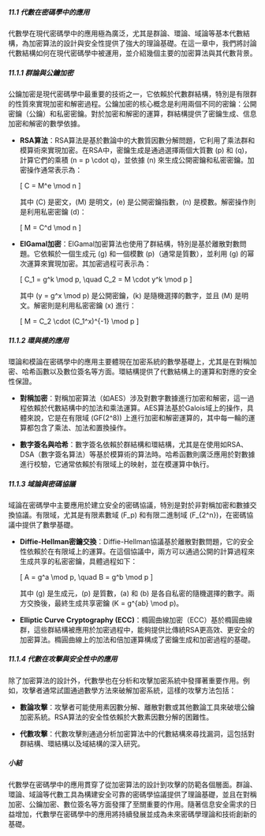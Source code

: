 ##### 11.1 代數在密碼學中的應用

代數學在現代密碼學中的應用極為廣泛，尤其是群論、環論、域論等基本代數結構，為加密算法的設計與安全性提供了強大的理論基礎。在這一章中，我們將討論代數結構如何在現代密碼學中被運用，並介紹幾個主要的加密算法與其代數背景。

##### 11.1.1 群論與公鑰加密

公鑰加密是現代密碼學中最重要的技術之一，它依賴於代數群結構，特別是有限群的性質來實現加密和解密過程。公鑰加密的核心概念是利用兩個不同的密鑰：公開密鑰（公鑰）和私密密鑰。對於加密和解密的運算，群結構提供了密鑰生成、信息加密和解密的數學依據。

- **RSA算法**：RSA算法是基於數論中的大數質因數分解問題，它利用了乘法群和模算術來實現加密。在RSA中，密鑰生成是通過選擇兩個大質數 \(p\) 和 \(q\)，計算它們的乘積 \(n = p \cdot q\)，並依據 \(n\) 來生成公開密鑰和私密密鑰。加密操作通常表示為：
  
  \[
  C = M^e \mod n
  \]

  其中 \(C\) 是密文，\(M\) 是明文，\(e\) 是公開密鑰指數，\(n\) 是模數。解密操作則是利用私密密鑰 \(d\)：
  
  \[
  M = C^d \mod n
  \]

- **ElGamal加密**：ElGamal加密算法也使用了群結構，特別是基於離散對數問題。它依賴於一個生成元 \(g\) 和一個模數 \(p\)（通常是質數），並利用 \(g\) 的幂次運算來實現加密。其加密過程可表示為：
  
  \[
  C_1 = g^k \mod p, \quad C_2 = M \cdot y^k \mod p
  \]

  其中 \(y = g^x \mod p\) 是公開密鑰，\(k\) 是隨機選擇的數字，並且 \(M\) 是明文。解密則是利用私密密鑰 \(x\) 進行：

  \[
  M = C_2 \cdot (C_1^x)^{-1} \mod p
  \]

##### 11.1.2 環與模的應用

環論和模論在密碼學中的應用主要體現在加密系統的數學基礎上，尤其是在對稱加密、哈希函數以及數位簽名等方面。環結構提供了代數結構上的運算和對應的安全性保證。

- **對稱加密**：對稱加密算法（如AES）涉及對數字數據進行加密和解密，這一過程依賴於代數結構中的加法和乘法運算。AES算法基於Galois域上的操作，具體來說，它是在有限域 \(GF(2^8)\) 上進行加密和解密運算的，其中每一輪的運算都包含了乘法、加法和置換操作。

- **數字簽名與哈希**：數字簽名依賴於群結構和環結構，尤其是在使用如RSA、DSA（數字簽名算法）等基於模算術的算法時。哈希函數則廣泛應用於對數據進行校驗，它通常依賴於有限域上的映射，並在模運算中執行。

##### 11.1.3 域論與密碼協議

域論在密碼學中主要應用於建立安全的密碼協議，特別是對於非對稱加密和數據交換協議。有限域，尤其是有限素數域 \(F_p\) 和有限二進制域 \(F_{2^n}\)，在密碼協議中提供了數學基礎。

- **Diffie-Hellman密鑰交換**：Diffie-Hellman協議基於離散對數問題，它的安全性依賴於在有限域上的運算。在這個協議中，兩方可以通過公開的計算過程來生成共享的私密密鑰，具體過程如下：

  \[
  A = g^a \mod p, \quad B = g^b \mod p
  \]
  
  其中 \(g\) 是生成元，\(p\) 是質數，\(a\) 和 \(b\) 是各自私密的隨機選擇的數字。兩方交換後，最終生成共享密鑰 \(K = g^{ab} \mod p\)。

- **Elliptic Curve Cryptography (ECC)**：橢圓曲線加密（ECC）基於橢圓曲線群，這些群結構被應用於加密過程中，能夠提供比傳統RSA更高效、更安全的加密算法。橢圓曲線上的加法和倍加運算構成了密鑰生成和加密過程的基礎。

##### 11.1.4 代數在攻擊與安全性中的應用

除了加密算法的設計外，代數學也在分析和攻擊加密系統中發揮著重要作用。例如，攻擊者通常試圖通過數學方法來破解加密系統，這樣的攻擊方法包括：

- **數論攻擊**：攻擊者可能使用素因數分解、離散對數或其他數論工具來破壞公鑰加密系統。RSA算法的安全性依賴於大數素因數分解的困難性。

- **代數攻擊**：代數攻擊則通過分析加密算法中的代數結構來尋找漏洞，這包括對群結構、環結構以及域結構的深入研究。

##### 小結

代數學在密碼學中的應用貫穿了從加密算法的設計到攻擊的防範各個層面。群論、環論、域論等代數工具為構建安全可靠的密碼學協議提供了理論基礎，並且在對稱加密、公鑰加密、數位簽名等方面發揮了至關重要的作用。隨著信息安全需求的日益增加，代數學在密碼學中的應用將持續發展並成為未來密碼學理論和技術創新的基礎。